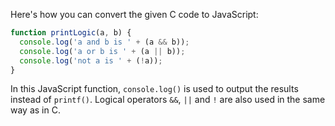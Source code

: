 Here's how you can convert the given C code to JavaScript:
```javascript
function printLogic(a, b) {
  console.log('a and b is ' + (a && b));
  console.log('a or b is ' + (a || b));
  console.log('not a is ' + (!a));
}
```
In this JavaScript function, `console.log()` is used to output the results instead of `printf()`. Logical operators `&&`, `||` and `!` are also used in the same way as in C.
